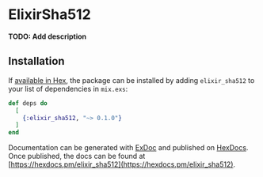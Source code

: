 # ElixirSha512

**TODO: Add description**

## Installation

If [available in Hex](https://hex.pm/docs/publish), the package can be installed
by adding `elixir_sha512` to your list of dependencies in `mix.exs`:

```elixir
def deps do
  [
    {:elixir_sha512, "~> 0.1.0"}
  ]
end
```

Documentation can be generated with [ExDoc](https://github.com/elixir-lang/ex_doc)
and published on [HexDocs](https://hexdocs.pm). Once published, the docs can
be found at [https://hexdocs.pm/elixir_sha512](https://hexdocs.pm/elixir_sha512).

